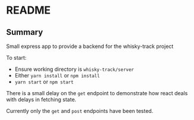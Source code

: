 # README

## Summary
Small express app to provide a backend for the whisky-track project

To start:
* Ensure working directory is `whisky-track/server`
* Either `yarn install` or `npm install`
* `yarn start` or `npm start`

There is a small delay on the `get` endpoint to demonstrate how react deals with delays in fetching state.

Currently only the `get` and `post` endpoints have been tested.